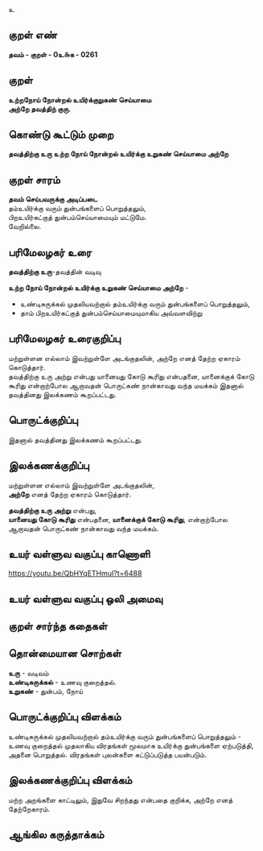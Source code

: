 உ

## குறள் எண் 

**தவம் - குறள் - 0உ௬க - 0261**   

## குறள் 

**உற்றநோய் நோன்றல் உயிர்க்குறுகண் செய்யாமை  
அற்றே தவத்திற் குரு.**  

## கொண்டு கூட்டும் முறை

**தவத்திற்கு உரு உற்ற நோய் நோன்றல் உயிர்க்கு உறுகண் செய்யாமை அற்றே**  

## குறள் சாரம் 

**தவம் செய்பவருக்கு அடிப்படை**  
தம்உயிர்க்கு வரும் துன்பங்களைப் பொறுத்தலும்,   
பிறஉயிர்கட்குத் துன்பம்செய்யாமையும் மட்டுமே.   
வேறில்லை.

## பரிமேலழகர் உரை

**தவத்திற்கு உரு**-தவத்தின் வடிவு  

**உற்ற நோய் நோன்றல் உயிர்க்கு உறுகண் செய்யாமை அற்றே** -   
* உண்டிசுருக்கல் முதலியவற்றால் தம்உயிர்க்கு வரும் துன்பங்களைப் பொறுத்தலும்,  
* தாம் பிறஉயிர்கட்குத் துன்பம்செய்யாமையுமாகிய அவ்வளவிற்று  

## பரிமேலழகர் உரைகுறிப்பு   

மற்றுள்ளன எல்லாம் இவற்றுள்ளே அடங்குதலின், அற்றே எனத் தேற்ற ஏகாரம் கொடுத்தார்.  
தவத்திற்கு உரு அற்று என்பது யானையது கோடு கூரிது என்பதனை, யானைக்குக் கோடு கூரிது என்றாற்போல ஆறாவதன் பொருட்கண் நான்காவது வந்த மயக்கம் இதனால் தவத்தினது இலக்கணம் கூறப்பட்டது.   

## பொருட்க்குறிப்பு 

இதனால் தவத்தினது இலக்கணம் கூறப்பட்டது.

## இலக்கணக்குறிப்பு  

மற்றுள்ளன எல்லாம் இவற்றுள்ளே அடங்குதலின்,  
**அற்றே** எனத் தேற்ற ஏகாரம் கொடுத்தார்.  

**தவத்திற்கு உரு அற்று** என்பது,  
**யானையது கோடு கூரிது** என்பதனை, **யானைக்குக் கோடு கூரிது**, என்றாற்போல  
ஆறாவதன் பொருட்கண் நான்காவது வந்த மயக்கம்.  

## உயர் வள்ளுவ வகுப்பு காணொளி

https://youtu.be/QbHYqETHmuI?t=6488

## உயர் வள்ளுவ வகுப்பு ஒலி அமைவு 

 
## குறள் சார்ந்த கதைகள் 


## தொன்மையான சொற்கள்

**உரு** - வடிவம்  
**உண்டிசுருக்கல்** - உணவு குறைத்தல்.  
**உறுகண்** - துன்பம், நோய்   

## பொருட்க்குறிப்பு விளக்கம்

உண்டிசுருக்கல் முதலியவற்றால் தம்உயிர்க்கு வரும் துன்பங்களைப் பொறுத்தலும் - உணவு குறைத்தல் முதலாகிய விரதங்கள் மூலமாக உயிர்க்கு துன்பங்களை ஏற்படுத்தி, அதனை பொறுத்தல். விரதங்கள் புலன்களை கட்டுப்படுத்த பயன்படும்.  

## இலக்கணக்குறிப்பு விளக்கம்
  
மற்ற அறங்களை காட்டிலும், இதுவே சிறந்தது என்பதை குறிக்க, அற்றே எனத் தேற்றேகாரம்.  

## ஆங்கில கருத்தாக்கம் 


